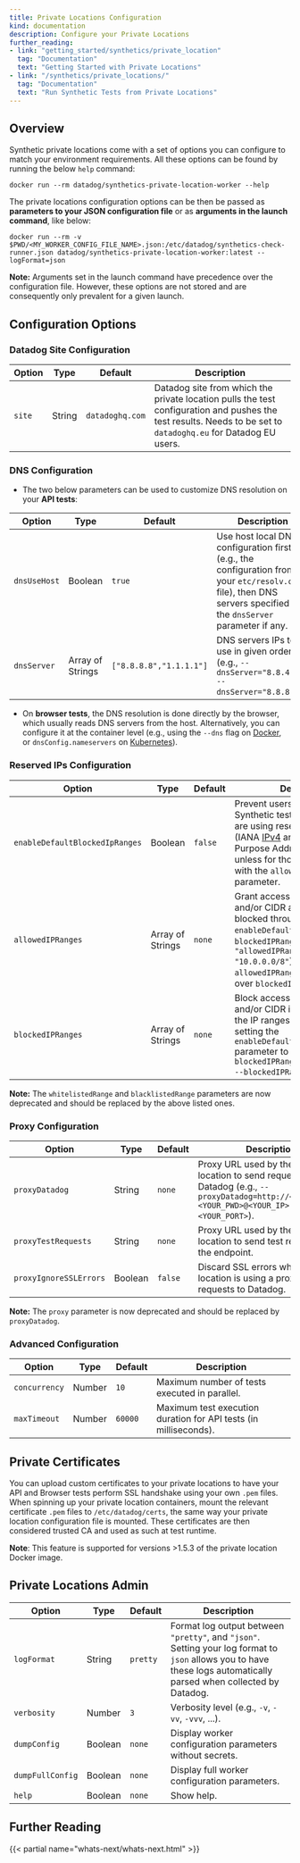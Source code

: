 ```yaml
---
title: Private Locations Configuration
kind: documentation
description: Configure your Private Locations
further_reading:
- link: "getting_started/synthetics/private_location"
  tag: "Documentation"
  text: "Getting Started with Private Locations"
- link: "/synthetics/private_locations/"
  tag: "Documentation"
  text: "Run Synthetic Tests from Private Locations"
---
```


## Overview

Synthetic private locations come with a set of options you can configure to match your environment requirements. All these options can be found by running the below `help` command:

```shell
docker run --rm datadog/synthetics-private-location-worker --help
```

The private locations configuration options can be then be passed as **parameters to your JSON configuration file** or as **arguments in the launch command**, like below:

```shell
docker run --rm -v $PWD/<MY_WORKER_CONFIG_FILE_NAME>.json:/etc/datadog/synthetics-check-runner.json datadog/synthetics-private-location-worker:latest --logFormat=json
```

**Note:** Arguments set in the launch command have precedence over the configuration file. However, these options are not stored and are consequently only prevalent for a given launch.

## Configuration Options

### Datadog Site Configuration

| Option | Type | Default | Description |
| ------ | ---- | ------- | ----------- |
| `site` | String | `datadoghq.com` | Datadog site from which the private location pulls the test configuration and pushes the test results. Needs to be set to `datadoghq.eu` for Datadog EU users. |

### DNS Configuration 

* The two below parameters can be used to customize DNS resolution on your **API tests**:

| Option | Type | Default | Description |
| ------ | ---- | ------- | ----------- |
| `dnsUseHost` | Boolean | `true` | Use host local DNS configuration first (e.g., the configuration from your `etc/resolv.conf` file), then DNS servers specified in the `dnsServer` parameter if any. |
| `dnsServer` | Array of Strings | `["8.8.8.8","1.1.1.1"]` | DNS servers IPs to use in given order (e.g., `--dnsServer="8.8.4.4" --dnsServer="8.8.8.8"`). |

* On **browser tests**, the DNS resolution is done directly by the browser, which usually reads DNS servers from the host. Alternatively, you can configure it at the container level (e.g., using the `--dns` flag on [Docker][1], or `dnsConfig.nameservers` on [Kubernetes][2]).

### Reserved IPs Configuration

| Option | Type | Default | Description |
| -------| ---- | ------- | ----------- |
| `enableDefaultBlockedIpRanges`| Boolean | `false` | Prevent users from creating Synthetic tests on endpoints that are using reserved IP ranges (IANA [IPv4][3] and [IPv6][4] Special-Purpose Address Registry), unless for those explicitly set with the `allowedIPRanges` parameter. |
| `allowedIPRanges` | Array of Strings | `none` | Grant access to specific IPs and/or CIDR among IP ranges blocked through `enableDefaultBlockedIpRanges` or `blockedIPRanges` (e.g., `"allowedIPRanges.4": "10.0.0.0/8"`). **Note:** `allowedIPRanges` has precedence over `blockedIPRanges`.
| `blockedIPRanges` | Array of Strings | `none` | Block access to specific IPs and/or CIDR in addition, or not, to the IP ranges blocked when setting the `enableDefaultBlockedIpRanges` parameter to `true` (e.g. `--blockedIPRanges.4="127.0.0.0/8" --blockedIPRanges.6="::1/128"`.)

**Note:** The `whitelistedRange` and `blacklistedRange` parameters are now deprecated and should be replaced by the above listed ones.

### Proxy Configuration

| Option | Type | Default | Description |
| -------| ---- | ------- | ----------- |
| `proxyDatadog` | String | `none` | Proxy URL used by the private location to send requests to Datadog (e.g., `--proxyDatadog=http://<YOUR_USER>:<YOUR_PWD>@<YOUR_IP>:<YOUR_PORT>`). |
| `proxyTestRequests` | String | `none` | Proxy URL used by the private location to send test requests to the endpoint. |
| `proxyIgnoreSSLErrors` | Boolean | `false` | Discard SSL errors when private location is using a proxy to send requests to Datadog. |

**Note:** The `proxy` parameter is now deprecated and should be replaced by `proxyDatadog`.

### Advanced Configuration

| Option | Type | Default | Description |
| -------| ---- | ------- | ----------- |
| `concurrency` | Number | `10` | Maximum number of tests executed in parallel. |
| `maxTimeout` | Number | `60000` | Maximum test execution duration for API tests (in milliseconds). |

## Private Certificates

You can upload custom certificates to your private locations to have your API and Browser tests perform SSL handshake using your own `.pem` files. When spinning up your private location containers, mount the relevant certificate `.pem` files to `/etc/datadog/certs`, the same way your private location configuration file is mounted. These certificates are then considered trusted CA and used as such at test runtime.

**Note**: This feature is supported for versions >1.5.3 of the private location Docker image.

## Private Locations Admin

| Option | Type | Default | Description |
| -------| ---- | ------- | ----------- |
| `logFormat` | String | `pretty` | Format log output between `"pretty"`, and `"json"`. Setting your log format to `json` allows you to have these logs automatically parsed when collected by Datadog. |
| `verbosity` | Number | `3` | Verbosity level (e.g., `-v`, `-vv`, `-vvv`, ...). |
| `dumpConfig` | Boolean | `none` | Display worker configuration parameters without secrets. |
| `dumpFullConfig` | Boolean | `none` | Display full worker configuration parameters. |
| `help` | Boolean | `none` | Show help. |

## Further Reading

{{< partial name="whats-next/whats-next.html" >}}

[1]: https://docs.docker.com/config/containers/container-networking/#dns-services
[2]: https://kubernetes.io/docs/concepts/services-networking/dns-pod-service/#pod-dns-config
[3]: https://www.iana.org/assignments/iana-ipv4-special-registry/iana-ipv4-special-registry.xhtml
[4]: https://www.iana.org/assignments/iana-ipv6-special-registry/iana-ipv6-special-registry.xhtml

